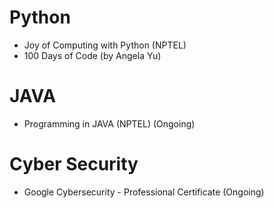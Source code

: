 # Python
 * Joy of Computing with Python (NPTEL)
 * 100 Days of Code (by Angela Yu)

# JAVA
 * Programming in JAVA (NPTEL) (Ongoing)
   
<!--# ML
 * Introduction to Machine Learning (NPTEL) ()
-->
# Cyber Security
 * Google Cybersecurity - Professional Certificate (Ongoing)
